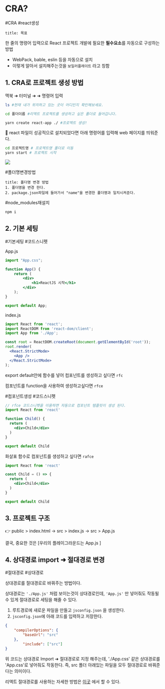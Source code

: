 # CRA?
#CRA #react생성 

```ad-summary
title: 목표

```

한 줄의 명령어 입력으로 React 프로젝트 개발에 필요한 **필수요소**를 자동으로 구성하는 방법
* WebPack, bable, eslin 등을 자동으로 설치
*  이렇게 알아서 설치해주는것을 `보일러플레이트` 라고 칭함

## 1. CRA로 프로젝트 생성 방법

맥북 ➜ 터미널 ➜ ➜  명령어 입력
```bash
ls #현재 내가 위치하고 있는 곳이 어디인지 확인해보세요. 

cd 폴더이름 #리액트 프로젝트를 생성하고 싶은 폴더로 들어갑니다. 

yarn create react-app ./ #프로젝트 생성!
```

react 파일이 성공적으로 설치되었다면 아래 명령어를 입력해 web 페이지를 띄워준다. 
```bash
cd 프로젝트명 # 프로젝트명 폴더로 이동
yarn start # 프로젝트 시작
```


![](https://i.imgur.com/p0EKWRG.png)


#폴더명변경방법
```ad-note
title: 폴더명 변경 방법
1. 폴더명을 변경 한다.
2. package.json파일에 들어가서 "name"을 변경한 폴더명과 일치시켜준다.
```

#node_modules재설치 
```bash
npm i
```

## 2. 기본 세팅
#기본세팅 #코드스니펫 

App.js
```jsx
import "App.css";

function App() {
    return (
        <div>
            <h1>ReactJS 시작</h1>
        </div>
    );
}

export default App;
```

index.js
```jsx
import React from 'react';
import ReactDOM from 'react-dom/client';
import App from './App';

const root = ReactDOM.createRoot(document.getElementById('root'));
root.render(
  <React.StrictMode>
    <App />
  </React.StrictMode>
);
```


export default안에 함수를 넣어 컴포넌트를 생성하고 싶다면 `rfc`

컴포넌트를 function을 사용하여 생성하고싶다면 `rfce`

#컴포넌트생성 #코드스니펫
```jsx
// rfce 코드스니펫을 이용하면 자동으로 컴포넌트 템플릿이 생성 된다.
import React from 'react'

function Child() {
  return (
    <div>Child</div>
  )
}

export default Child
```

화살표 함수로 컴포넌트를 생성하고 싶다면 `rafce`
```jsx
import React from 'react'

const Child = () => {
  return (
    <div>Child</div>
  )
}

export default Child
```

## 3. 프로젝트 구조

👉 public > index.html 
	→ src > index.js 
	→ src > App.js

결국, 중요한 것은 [우리의 플레이그라운드는 App.js ] 


## 4.  상대경로 import ➜ 절대경로 변경

#절대경로 #상대경로

상대경로를 절대경로로 바꿔주는 방법이다.

상대경로는 `'./App.js'` 처럼 보이는것이 상대경로인데, `'App.js'` 만 넣어줘도 작동될 수 있게 절대경로로 세팅을 해줄 수 있다.

1. 루트경로에 새로운 파일을 만들고 `jsconfig.json` 을 생성한다.
2. `jsconfig.json`에 아래 코드를 입력하고 저장한다.

```json
{ 
	"compilerOptions": { 
		"baseUrl": "src" 
	}, 
		"include": ["src"] 
}
```

위 코드는 상대경로 Import ➜ 절대경로로 지정 해주는데, './App.css' 같은 상대경로를 'App.css'로 넣어줘도 작동한다. 즉, src 폴더 아래있는 파일을 모두 절대경로로 바꿔준다는 의미이다.

리액트 절대경로를 사용하는 자세한 방법은 [이곳](https://imkh.dev/react-absolute-path/) 에서 할 수 있다.
